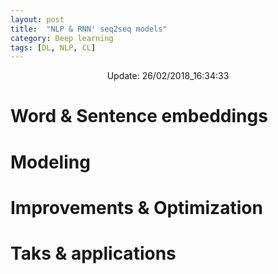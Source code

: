 ```yaml
---
layout: post
title:  "NLP & RNN' seq2seq models"
category: Deep learning
tags: [DL, NLP, CL]
---
```






<center> Update: 26/02/2018_16:34:33</center>

  	
  	
  	
# Word & Sentence embeddings  	
  	
# Modeling  	
  	
# Improvements & Optimization  	
  	
# Taks & applications  	
